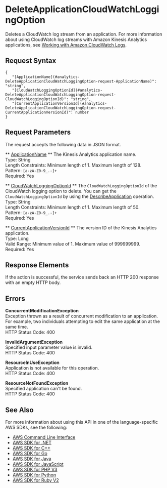 # DeleteApplicationCloudWatchLoggingOption<a name="API_DeleteApplicationCloudWatchLoggingOption"></a>

Deletes a CloudWatch log stream from an application\. For more information about using CloudWatch log streams with Amazon Kinesis Analytics applications, see [Working with Amazon CloudWatch Logs](http://docs.aws.amazon.com/kinesisanalytics/latest/dev/cloudwatch-logs.html)\.

## Request Syntax<a name="API_DeleteApplicationCloudWatchLoggingOption_RequestSyntax"></a>

```
{
   "[ApplicationName](#analytics-DeleteApplicationCloudWatchLoggingOption-request-ApplicationName)": "string",
   "[CloudWatchLoggingOptionId](#analytics-DeleteApplicationCloudWatchLoggingOption-request-CloudWatchLoggingOptionId)": "string",
   "[CurrentApplicationVersionId](#analytics-DeleteApplicationCloudWatchLoggingOption-request-CurrentApplicationVersionId)": number
}
```

## Request Parameters<a name="API_DeleteApplicationCloudWatchLoggingOption_RequestParameters"></a>

The request accepts the following data in JSON format\.

 ** [ApplicationName](#API_DeleteApplicationCloudWatchLoggingOption_RequestSyntax) **   <a name="analytics-DeleteApplicationCloudWatchLoggingOption-request-ApplicationName"></a>
The Kinesis Analytics application name\.  
Type: String  
Length Constraints: Minimum length of 1\. Maximum length of 128\.  
Pattern: `[a-zA-Z0-9_.-]+`   
Required: Yes

 ** [CloudWatchLoggingOptionId](#API_DeleteApplicationCloudWatchLoggingOption_RequestSyntax) **   <a name="analytics-DeleteApplicationCloudWatchLoggingOption-request-CloudWatchLoggingOptionId"></a>
The `CloudWatchLoggingOptionId` of the CloudWatch logging option to delete\. You can get the `CloudWatchLoggingOptionId` by using the [DescribeApplication](API_DescribeApplication.md) operation\.   
Type: String  
Length Constraints: Minimum length of 1\. Maximum length of 50\.  
Pattern: `[a-zA-Z0-9_.-]+`   
Required: Yes

 ** [CurrentApplicationVersionId](#API_DeleteApplicationCloudWatchLoggingOption_RequestSyntax) **   <a name="analytics-DeleteApplicationCloudWatchLoggingOption-request-CurrentApplicationVersionId"></a>
The version ID of the Kinesis Analytics application\.  
Type: Long  
Valid Range: Minimum value of 1\. Maximum value of 999999999\.  
Required: Yes

## Response Elements<a name="API_DeleteApplicationCloudWatchLoggingOption_ResponseElements"></a>

If the action is successful, the service sends back an HTTP 200 response with an empty HTTP body\.

## Errors<a name="API_DeleteApplicationCloudWatchLoggingOption_Errors"></a>

 **ConcurrentModificationException**   
Exception thrown as a result of concurrent modification to an application\. For example, two individuals attempting to edit the same application at the same time\.  
HTTP Status Code: 400

 **InvalidArgumentException**   
Specified input parameter value is invalid\.  
HTTP Status Code: 400

 **ResourceInUseException**   
Application is not available for this operation\.  
HTTP Status Code: 400

 **ResourceNotFoundException**   
Specified application can't be found\.  
HTTP Status Code: 400

## See Also<a name="API_DeleteApplicationCloudWatchLoggingOption_SeeAlso"></a>

For more information about using this API in one of the language\-specific AWS SDKs, see the following:
+  [AWS Command Line Interface](http://docs.aws.amazon.com/goto/aws-cli/kinesisanalytics-2015-08-14/DeleteApplicationCloudWatchLoggingOption) 
+  [AWS SDK for \.NET](http://docs.aws.amazon.com/goto/DotNetSDKV3/kinesisanalytics-2015-08-14/DeleteApplicationCloudWatchLoggingOption) 
+  [AWS SDK for C\+\+](http://docs.aws.amazon.com/goto/SdkForCpp/kinesisanalytics-2015-08-14/DeleteApplicationCloudWatchLoggingOption) 
+  [AWS SDK for Go](http://docs.aws.amazon.com/goto/SdkForGoV1/kinesisanalytics-2015-08-14/DeleteApplicationCloudWatchLoggingOption) 
+  [AWS SDK for Java](http://docs.aws.amazon.com/goto/SdkForJava/kinesisanalytics-2015-08-14/DeleteApplicationCloudWatchLoggingOption) 
+  [AWS SDK for JavaScript](http://docs.aws.amazon.com/goto/AWSJavaScriptSDK/kinesisanalytics-2015-08-14/DeleteApplicationCloudWatchLoggingOption) 
+  [AWS SDK for PHP V3](http://docs.aws.amazon.com/goto/SdkForPHPV3/kinesisanalytics-2015-08-14/DeleteApplicationCloudWatchLoggingOption) 
+  [AWS SDK for Python](http://docs.aws.amazon.com/goto/boto3/kinesisanalytics-2015-08-14/DeleteApplicationCloudWatchLoggingOption) 
+  [AWS SDK for Ruby V2](http://docs.aws.amazon.com/goto/SdkForRubyV2/kinesisanalytics-2015-08-14/DeleteApplicationCloudWatchLoggingOption) 